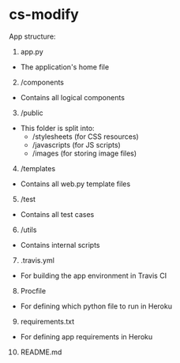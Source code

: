 # cs-modify

App structure:

1. app.py
  * The application's home file
2. /components
  * Contains all logical components
3. /public
  * This folder is split into:
    * /stylesheets (for CSS resources)
    * /javascripts (for JS scripts)
    * /images (for storing image files)
4. /templates
  * Contains all web.py template files
5. /test
  * Contains all test cases
6. /utils
  * Contains internal scripts
7. .travis.yml
  * For building the app environment in Travis CI
8. Procfile
  * For defining which python file to run in Heroku
9. requirements.txt
  * For defining app requirements in Heroku
10. README.md